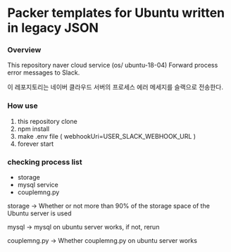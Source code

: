 # Packer templates for Ubuntu written in legacy JSON

### Overview

This repository naver cloud service (os/ ubuntu-18-04) Forward process error messages to Slack.

이 레포지토리는 네이버 클라우드 서버의 프로세스 에러 메세지를 슬랙으로 전송한다.

### How use

1. this repository clone
2. npm install
3. make .env file ( webhookUri=USER_SLACK_WEBHOOK_URL )
4. forever start 

### checking process list

* storage
* mysql service
* couplemng.py

storage -> Whether or not more than 90% of the storage space of the Ubuntu server is used

mysql -> mysql on ubuntu server works, if not, rerun

couplemng.py -> Whether couplemng.py on ubuntu server works
